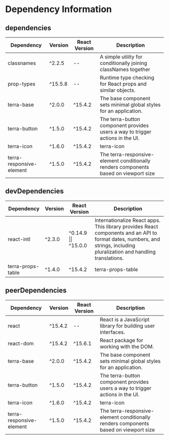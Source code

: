# Dependency Information

## dependencies
| Dependency | Version | React Version | Description |
|-|-|-|-|
| classnames | ^2.2.5 | -- | A simple utility for conditionally joining classNames together |
| prop-types | ^15.5.8 | -- | Runtime type checking for React props and similar objects. |
| terra-base | ^2.0.0 | ^15.4.2 | The base component sets minimal global styles for an application. |
| terra-button | ^1.5.0 | ^15.4.2 | The terra-button component provides users a way to trigger actions in the UI. |
| terra-icon | ^1.6.0 | ^15.4.2 | terra-icon |
| terra-responsive-element | ^1.5.0 | ^15.4.2 | The terra-responsive-element conditionally renders components based on viewport size |

## devDependencies
| Dependency | Version | React Version | Description |
|-|-|-|-|
| react-intl | ^2.3.0 | ^0.14.9 \|\| ^15.0.0 | Internationalize React apps. This library provides React components and an API to format dates, numbers, and strings, including pluralization and handling translations. |
| terra-props-table | ^1.4.0 | ^15.4.2 | terra-props-table |

## peerDependencies
| Dependency | Version | React Version | Description |
|-|-|-|-|
| react | ^15.4.2 | -- | React is a JavaScript library for building user interfaces. |
| react-dom | ^15.4.2 | ^15.6.1 | React package for working with the DOM. |
| terra-base | ^2.0.0 | ^15.4.2 | The base component sets minimal global styles for an application. |
| terra-button | ^1.5.0 | ^15.4.2 | The terra-button component provides users a way to trigger actions in the UI. |
| terra-icon | ^1.6.0 | ^15.4.2 | terra-icon |
| terra-responsive-element | ^1.5.0 | ^15.4.2 | The terra-responsive-element conditionally renders components based on viewport size |
